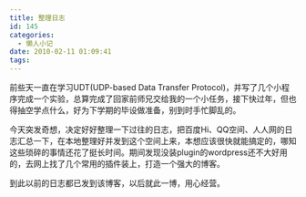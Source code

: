 ```yaml
---
title: 整理日志
id: 145
categories:
  - 懒人小记
date: 2010-02-11 01:09:41
tags:
---
```


前些天一直在学习UDT(UDP-based Data Transfer Protocol)，并写了几个小程序完成一个实验，总算完成了回家前师兄交给我的一个小任务，接下快过年，但也得抽空学点什么，好为下学期的毕设做准备，别到时手忙脚乱的。

今天突发奇想，决定好好整理一下过往的日志，把百度Hi、QQ空间、人人网的日志汇总一下，在本地整理好并发到这个空间上来，本想应该很快就能搞定的，哪知这些琐碎的事情还花了挺长时间。期间发现没装plugin的wordpress还不大好用的，去网上找了几个常用的插件装上，打造一个强大的博客。

到此以前的日志都已发到该博客，以后就此一博，用心经营。
